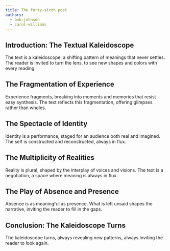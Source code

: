 ```yaml
---
title: The forty-sixth post
authors:
  - bob-johnson
  - carol-williams
---
```


## Introduction: The Textual Kaleidoscope

The text is a kaleidoscope, a shifting pattern of meanings that never settles. The reader is invited
to turn the lens, to see new shapes and colors with every reading.

## The Fragmentation of Experience

Experience fragments, breaking into moments and memories that resist easy synthesis. The text
reflects this fragmentation, offering glimpses rather than wholes.

## The Spectacle of Identity

Identity is a performance, staged for an audience both real and imagined. The self is constructed
and reconstructed, always in flux.

## The Multiplicity of Realities

Reality is plural, shaped by the interplay of voices and visions. The text is a negotiation, a space
where meaning is always in flux.

## The Play of Absence and Presence

Absence is as meaningful as presence. What is left unsaid shapes the narrative, inviting the reader
to fill in the gaps.

## Conclusion: The Kaleidoscope Turns

The kaleidoscope turns, always revealing new patterns, always inviting the reader to look again.
